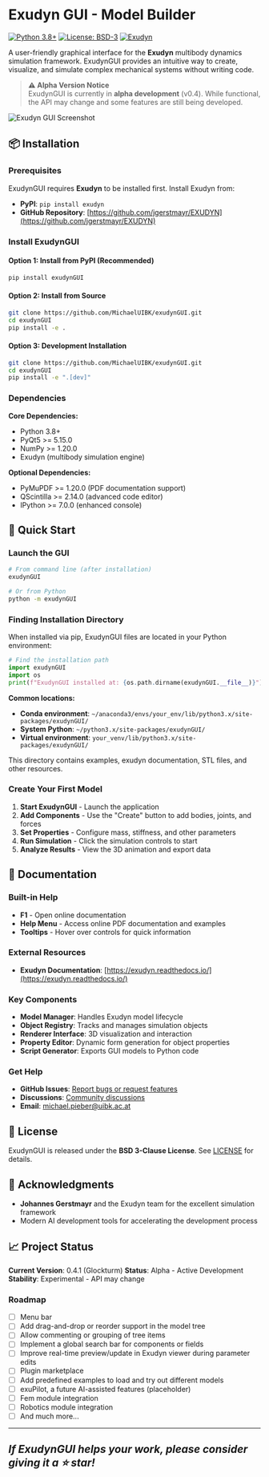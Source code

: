 # Exudyn GUI - Model Builder

[![Python 3.8+](https://img.shields.io/badge/python-3.8+-blue.svg)](https://www.python.org/downloads/)
[![License: BSD-3](https://img.shields.io/badge/License-BSD%203--Clause-blue.svg)](https://opensource.org/licenses/BSD-3-Clause)
[![Exudyn](https://img.shields.io/badge/Exudyn-Compatible-green.svg)](https://github.com/jgerstmayr/EXUDYN)

A user-friendly graphical interface for the **Exudyn** multibody dynamics simulation framework. ExudynGUI provides an intuitive way to create, visualize, and simulate complex mechanical systems without writing code.

> **⚠️ Alpha Version Notice**  
> ExudynGUI is currently in **alpha development** (v0.4). While functional, the API may change and some features are still being developed.

![Exudyn GUI Screenshot](https://fileshare.uibk.ac.at/f/0a4a1d65b3b7405c8aea/?dl=1)


## 📦 Installation

### Prerequisites

ExudynGUI requires **Exudyn** to be installed first. Install Exudyn from:
- **PyPI**: `pip install exudyn`
- **GitHub Repository**: [https://github.com/jgerstmayr/EXUDYN](https://github.com/jgerstmayr/EXUDYN)

### Install ExudynGUI

#### Option 1: Install from PyPI (Recommended)
```bash
pip install exudynGUI
```

#### Option 2: Install from Source
```bash
git clone https://github.com/MichaelUIBK/exudynGUI.git
cd exudynGUI
pip install -e .
```

#### Option 3: Development Installation
```bash
git clone https://github.com/MichaelUIBK/exudynGUI.git
cd exudynGUI
pip install -e ".[dev]"
```

### Dependencies

**Core Dependencies:**
- Python 3.8+
- PyQt5 >= 5.15.0
- NumPy >= 1.20.0
- Exudyn (multibody simulation engine)

**Optional Dependencies:**
- PyMuPDF >= 1.20.0 (PDF documentation support)
- QScintilla >= 2.14.0 (advanced code editor)
- IPython >= 7.0.0 (enhanced console)

## 🎯 Quick Start

### Launch the GUI
```bash
# From command line (after installation)
exudynGUI

# Or from Python
python -m exudynGUI
```

### Finding Installation Directory
When installed via pip, ExudynGUI files are located in your Python environment:

```python
# Find the installation path
import exudynGUI
import os
print(f"ExudynGUI installed at: {os.path.dirname(exudynGUI.__file__)}")
```

**Common locations:**
- **Conda environment**: `~/anaconda3/envs/your_env/lib/python3.x/site-packages/exudynGUI/`
- **System Python**: `~/python3.x/site-packages/exudynGUI/`
- **Virtual environment**: `your_venv/lib/python3.x/site-packages/exudynGUI/`

This directory contains examples, exudyn documentation, STL files, and other resources.

### Create Your First Model
1. **Start ExudynGUI** - Launch the application
2. **Add Components** - Use the "Create" button to add bodies, joints, and forces
3. **Set Properties** - Configure mass, stiffness, and other parameters
4. **Run Simulation** - Click the simulation controls to start
5. **Analyze Results** - View the 3D animation and export data

## 📖 Documentation

### Built-in Help
- **F1** - Open online documentation
- **Help Menu** - Access online PDF documentation and examples
- **Tooltips** - Hover over controls for quick information

### External Resources
- **Exudyn Documentation**: [https://exudyn.readthedocs.io/](https://exudyn.readthedocs.io/)


### Key Components
- **Model Manager**: Handles Exudyn model lifecycle
- **Object Registry**: Tracks and manages simulation objects
- **Renderer Interface**: 3D visualization and interaction
- **Property Editor**: Dynamic form generation for object properties
- **Script Generator**: Exports GUI models to Python code


### Get Help
- **GitHub Issues**: [Report bugs or request features](https://github.com/MichaelUIBK/exudynGUI/issues)
- **Discussions**: [Community discussions](https://github.com/MichaelUIBK/exudynGUI/discussions)
- **Email**: michael.pieber@uibk.ac.at

## 📄 License

ExudynGUI is released under the **BSD 3-Clause License**. See [LICENSE](LICENSE) for details.

## 🙏 Acknowledgments

- **Johannes Gerstmayr** and the Exudyn team for the excellent simulation framework
- Modern AI development tools for accelerating the development process

## 📈 Project Status

**Current Version**: 0.4.1 (Glockturm)
**Status**: Alpha - Active Development
**Stability**: Experimental - API may change

### Roadmap
- [ ] Menu bar
- [ ] Add drag-and-drop or reorder support in the model tree
- [ ] Allow commenting or grouping of tree items
- [ ] Implement a global search bar for components or fields
- [ ] Improve real-time preview/update in Exudyn viewer during parameter edits
- [ ] Plugin marketplace
- [ ] Add predefined examples to load and try out different models
- [ ] exuPilot, a future AI-assisted features (placeholder)
- [ ] Fem module integration
- [ ] Robotics module integration
- [ ] And much more...

---

## *If ExudynGUI helps your work, please consider giving it a ⭐ star!*
